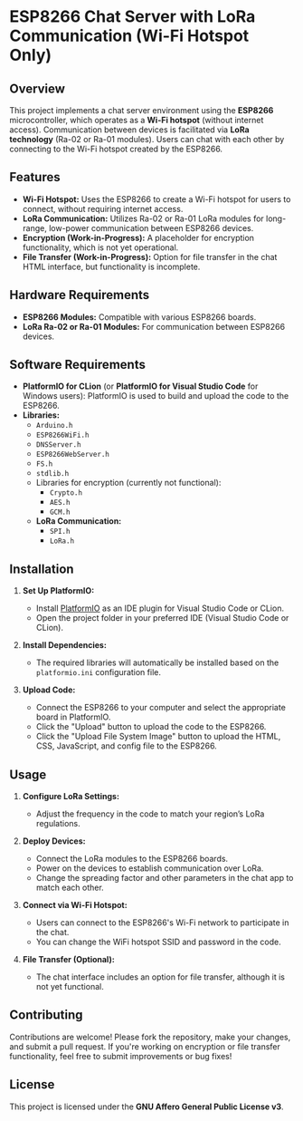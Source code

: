# ESP8266 Chat Server with LoRa Communication (Wi-Fi Hotspot Only)

## Overview

This project implements a chat server environment using the **ESP8266** microcontroller, which operates as a **Wi-Fi hotspot** (without internet access). Communication between devices is facilitated via **LoRa technology** (Ra-02 or Ra-01 modules). Users can chat with each other by connecting to the Wi-Fi hotspot created by the ESP8266.

## Features

- **Wi-Fi Hotspot:** Uses the ESP8266 to create a Wi-Fi hotspot for users to connect, without requiring internet access.
- **LoRa Communication:** Utilizes Ra-02 or Ra-01 LoRa modules for long-range, low-power communication between ESP8266 devices.
- **Encryption (Work-in-Progress):** A placeholder for encryption functionality, which is not yet operational.
- **File Transfer (Work-in-Progress):** Option for file transfer in the chat HTML interface, but functionality is incomplete.

## Hardware Requirements

- **ESP8266 Modules:** Compatible with various ESP8266 boards.
- **LoRa Ra-02 or Ra-01 Modules:** For communication between ESP8266 devices.

## Software Requirements

- **PlatformIO for CLion** (or **PlatformIO for Visual Studio Code** for Windows users): PlatformIO is used to build and upload the code to the ESP8266.
- **Libraries:**
  - `Arduino.h`
  - `ESP8266WiFi.h`
  - `DNSServer.h`
  - `ESP8266WebServer.h`
  - `FS.h`
  - `stdlib.h`
  - Libraries for encryption (currently not functional):
    - `Crypto.h`
    - `AES.h`
    - `GCM.h`
  - **LoRa Communication:**
    - `SPI.h`
    - `LoRa.h`

## Installation

1. **Set Up PlatformIO:**
   - Install [PlatformIO](https://platformio.org/) as an IDE plugin for Visual Studio Code or CLion.
   - Open the project folder in your preferred IDE (Visual Studio Code or CLion).

2. **Install Dependencies:**
   - The required libraries will automatically be installed based on the `platformio.ini` configuration file.

3. **Upload Code:**
   - Connect the ESP8266 to your computer and select the appropriate board in PlatformIO.
   - Click the "Upload" button to upload the code to the ESP8266.
   - Click the "Upload File System Image" button to upload the HTML, CSS, JavaScript, and config file to the ESP8266.

## Usage

1. **Configure LoRa Settings:**
   - Adjust the frequency in the code to match your region’s LoRa regulations.

2. **Deploy Devices:**
   - Connect the LoRa modules to the ESP8266 boards.
   - Power on the devices to establish communication over LoRa.
   - Change the spreading factor and other parameters in the chat app to match each other.

3. **Connect via Wi-Fi Hotspot:**
   - Users can connect to the ESP8266's Wi-Fi network to participate in the chat.
   - You can change the WiFi hotspot SSID and password in the code.

4. **File Transfer (Optional):**
   - The chat interface includes an option for file transfer, although it is not yet functional.

## Contributing

Contributions are welcome! Please fork the repository, make your changes, and submit a pull request. If you're working on encryption or file transfer functionality, feel free to submit improvements or bug fixes!

## License

This project is licensed under the **GNU Affero General Public License v3**.
